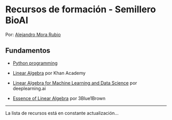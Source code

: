 # Recursos de formación - Semillero BioAI

Por: [Alejandro Mora Rubio](https://github.com/MoraRubio)

## Fundamentos

- [Python programming](https://pythonprogramming.net/introduction-to-python-programming/)

- [Linear Algebra](https://www.khanacademy.org/math/linear-algebra)  por Khan Academy

- [Linear Algebra for Machine Learning and Data Science](https://www.coursera.org/learn/machine-learning-linear-algebra) por deeplearning.ai

- [Essence of Linear Algebra](https://youtube.com/playlist?list=PLZHQObOWTQDPD3MizzM2xVFitgF8hE_ab) por 3Blue1Brown

---

La lista de recursos está en constante actualización...